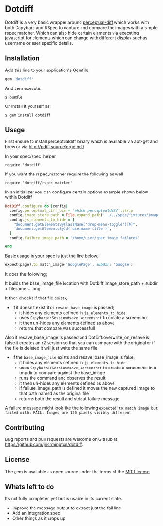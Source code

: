 # Dotdiff

Dotdiff is a very basic wrapper around [perceptual-diff](http://pdiff.sourceforge.net/) which works with both Capybara and RSpec to capture and compare the images with a simple rspec matcher. Which can also hide certain elements via executing javascript for elements which can change with different display suchas username or user specific details.

## Installation

Add this line to your application's Gemfile:

```ruby
gem 'dotdiff'
```

And then execute:

    $ bundle

Or install it yourself as:

    $ gem install dotdiff

## Usage

First ensure to install perceptualdiff binary which is available via apt-get and brew or via http://pdiff.sourceforge.net/

In your spec/spec_helper
```
require 'dotdiff'
```

If you want the rspec_matcher require the following as well
```
require 'dotdiff/rspec_matcher'
```

In an initializer you can configure certain options example shown below within Dotdiff

```ruby
DotDiff.configure do |config|
  config.perceptual_diff_bin = `which perceptualdiff`.strip
  config.image_store_path = File.expand_path('../../spec/fixtures/images', __FILE__)
  config.js_elements_to_hide = [
    "document.getElementsByClassName('drop-menu-toggle')[0]",
    "document.getElementsById('username-title')",
  ]
  config.failure_image_path = '/home/user/spec_image_failures'

end
```

Basic usage in your spec is just the line below;

```ruby
expect(page).to match_image('GooglePage', subdir: 'Google')
```

It does the following;

It builds the base_image_file location with DotDiff.image_store_path + subdir + filename + .png

It then checks if that file exists;
 - If it doesn't exist it or `resave_base_image` is passed;
    - it hides any elements defined in `js_elements_to_hide`
    - uses `Capybara::Session#save_screenshot` to create a screenshot
    - it then un-hides any elements defined as above
    - returns that compare was successfull

Also if resave_base_image is passed and DotDiff.overwrite_on_resave is false it creates an r2 version so that you can compare with the original or if the file is deleted it will just write the same file.

 - If the `base_image_file` exists and resave_base_image is false;
    - it hides any elements defined in `js_elements_to_hide`
    - uses `Capybara::Session#save_screenshot` to create a screenshot in a tmpdir to compare against the base_image
    - runs the command and observes the result
    - it then un-hides any elements defined as above
    - if failure_image_path is defined it moves the new captured image to that path named as the original file
    - returns both the result and stdout failure message

A failure message might look like the following `expected to match image but failed with: FAIL: Images are 120 pixels visibly different`


## Contributing

Bug reports and pull requests are welcome on GitHub at https://github.com/jnormington/dotdiff.


## License

The gem is available as open source under the terms of the [MIT License](http://opensource.org/licenses/MIT).

## Whats left to do

Its not fully completed yet but is usable in its current state.
 - Improve the message output to extract just the fail line
 - Add an integration spec
 - Other things as it crops up
